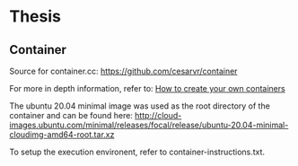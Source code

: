 # Thesis
## Container

Source for container.cc: https://github.com/cesarvr/container

For more in depth information, refer to: [How to create your own containers](https://cesarvr.github.io/post/2018-05-22-create-containers/)

The ubuntu 20.04 minimal image was used as the root directory of the container and can be found here:
http://cloud-images.ubuntu.com/minimal/releases/focal/release/ubuntu-20.04-minimal-cloudimg-amd64-root.tar.xz

To setup the execution environent, refer to container-instructions.txt.

